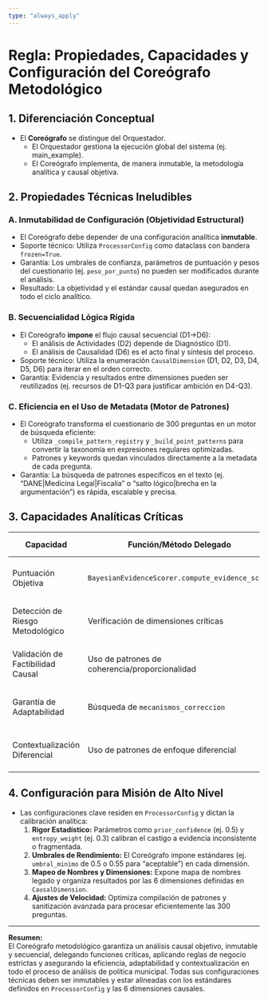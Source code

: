 ```yaml
---
type: "always_apply"
---
```


# Regla: Propiedades, Capacidades y Configuración del Coreógrafo Metodológico

## 1. Diferenciación Conceptual
- El **Coreógrafo** se distingue del Orquestador.  
  - El Orquestador gestiona la ejecución global del sistema (ej. main_example).
  - El Coreógrafo implementa, de manera inmutable, la metodología analítica y causal objetiva.

## 2. Propiedades Técnicas Ineludibles

### A. Inmutabilidad de Configuración (Objetividad Estructural)
- El Coreógrafo debe depender de una configuración analítica **inmutable**.
- Soporte técnico: Utiliza `ProcessorConfig` como dataclass con bandera `frozen=True`.
- Garantía: Los umbrales de confianza, parámetros de puntuación y pesos del cuestionario (ej. `peso_por_punto`) no pueden ser modificados durante el análisis.
- Resultado: La objetividad y el estándar causal quedan asegurados en todo el ciclo analítico.

### B. Secuencialidad Lógica Rígida
- El Coreógrafo **impone** el flujo causal secuencial (D1→D6):
  - El análisis de Actividades (D2) depende de Diagnóstico (D1).
  - El análisis de Causalidad (D6) es el acto final y síntesis del proceso.
- Soporte técnico: Utiliza la enumeración `CausalDimension` (D1, D2, D3, D4, D5, D6) para iterar en el orden correcto.
- Garantía: Evidencia y resultados entre dimensiones pueden ser reutilizados (ej. recursos de D1-Q3 para justificar ambición en D4-Q3).

### C. Eficiencia en el Uso de Metadata (Motor de Patrones)
- El Coreógrafo transforma el cuestionario de 300 preguntas en un motor de búsqueda eficiente:
  - Utiliza `_compile_pattern_registry` y `_build_point_patterns` para convertir la taxonomía en expresiones regulares optimizadas.
  - Patrones y keywords quedan vinculados directamente a la metadata de cada pregunta.
- Garantía: La búsqueda de patrones específicos en el texto (ej. “DANE|Medicina Legal|Fiscalía” o “salto lógico|brecha en la argumentación”) es rápida, escalable y precisa.

## 3. Capacidades Analíticas Críticas

| Capacidad                        | Función/Método Delegado                        | Propósito de la Delegación                                                          |
|-----------------------------------|-----------------------------------------------|-------------------------------------------------------------------------------------|
| Puntuación Objetiva               | `BayesianEvidenceScorer.compute_evidence_score`| Asegura que la puntuación dependa solo de coincidencias y `pattern_specificity`.     |
| Detección de Riesgo Metodológico  | Verificación de dimensiones críticas           | Permite invalidar políticas si fallan en dimensiones críticas (ej. D1, D6).         |
| Validación de Factibilidad Causal | Uso de patrones de coherencia/proporcionalidad | Detecta saltos lógicos inverosímiles, verifica la escala de intervención/resultados. |
| Garantía de Adaptabilidad         | Búsqueda de `mecanismos_correccion`            | Busca evidencia de ajuste, aprendizaje, retroalimentación en monitoreo (D6-Q4).      |
| Contextualización Diferencial     | Uso de patrones de enfoque diferencial         | Aplica lógica causal a grupos específicos y restricciones contextuales/territoriales. |

## 4. Configuración para Misión de Alto Nivel

- Las configuraciones clave residen en `ProcessorConfig` y dictan la calibración analítica:
  1. **Rigor Estadístico:** Parámetros como `prior_confidence` (ej. 0.5) y `entropy_weight` (ej. 0.3) calibran el castigo a evidencia inconsistente o fragmentada.
  2. **Umbrales de Rendimiento:** El Coreógrafo impone estándares (ej. `umbral_minimo` de 0.5 o 0.55 para “aceptable”) en cada dimensión.
  3. **Mapeo de Nombres y Dimensiones:** Expone mapa de nombres legado y organiza resultados por las 6 dimensiones definidas en `CausalDimension`.
  4. **Ajustes de Velocidad:** Optimiza compilación de patrones y sanitización avanzada para procesar eficientemente las 300 preguntas.

---

**Resumen:**  
El Coreógrafo metodológico garantiza un análisis causal objetivo, inmutable y secuencial, delegando funciones críticas, aplicando reglas de negocio estrictas y asegurando la eficiencia, adaptabilidad y contextualización en todo el proceso de análisis de política municipal. Todas sus configuraciones técnicas deben ser inmutables y estar alineadas con los estándares definidos en `ProcessorConfig` y las 6 dimensiones causales.
